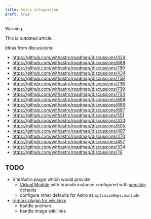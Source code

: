 ```yaml
---
title: Astro integration
draft: true
---
```


> [!WARNING]
> This is outdated article.

Ideas from discussions:

- https://github.com/withastro/roadmap/discussions/424
- https://github.com/withastro/roadmap/discussions/688
- https://github.com/withastro/roadmap/discussions/769
- https://github.com/withastro/roadmap/discussions/434
- https://github.com/withastro/roadmap/discussions/759
- https://github.com/withastro/roadmap/discussions/736
- https://github.com/withastro/roadmap/discussions/739
- https://github.com/withastro/roadmap/discussions/704
- https://github.com/withastro/roadmap/discussions/696
- https://github.com/withastro/roadmap/discussions/686
- https://github.com/withastro/roadmap/discussions/687
- https://github.com/withastro/roadmap/discussions/551
- https://github.com/withastro/roadmap/discussions/423
- https://github.com/withastro/roadmap/discussions/505
- https://github.com/withastro/roadmap/discussions/487
- https://github.com/withastro/roadmap/discussions/470
- https://github.com/withastro/roadmap/discussions/457
- https://github.com/withastro/roadmap/discussions/334
- https://github.com/withastro/roadmap/discussions/76

## TODO

- Vite/Astro plugin which would provide
  - [Virtual Module](https://vitejs.dev/guide/api-plugin#virtual-modules-convention) with braindb instance configured with [sensible defaults](https://astro-digital-garden.stereobooster.com/recipes/braindb/)
  - configure other defaults for Astro as `optimizeDeps.exclude`
- [remark plugin for wikilinks](https://astro-digital-garden.stereobooster.com/recipes/wikilinks/)
  - handle anchors
  - handle image wikilinks
